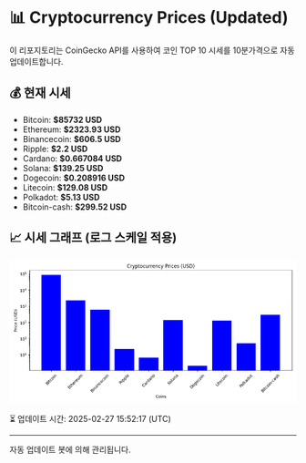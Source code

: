 
# 📊 Cryptocurrency Prices (Updated)

이 리포지토리는 CoinGecko API를 사용하여 코인 TOP 10 시세를 10분가격으로 자동 업데이트합니다.

## 💰 현재 시세
- Bitcoin: **$85732 USD**
- Ethereum: **$2323.93 USD**
- Binancecoin: **$606.5 USD**
- Ripple: **$2.2 USD**
- Cardano: **$0.667084 USD**
- Solana: **$139.25 USD**
- Dogecoin: **$0.208916 USD**
- Litecoin: **$129.08 USD**
- Polkadot: **$5.13 USD**
- Bitcoin-cash: **$299.52 USD**

## 📈 시세 그래프 (로그 스케일 적용)
![Crypto Prices](crypto_prices.png)

⏳ 업데이트 시간: 2025-02-27 15:52:17 (UTC)

---
자동 업데이트 봇에 의해 관리됩니다.
